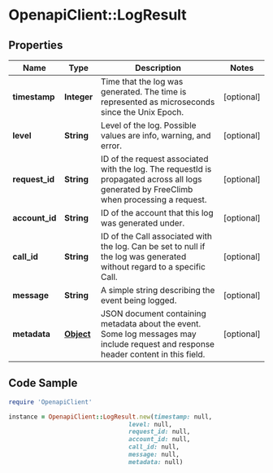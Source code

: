 # OpenapiClient::LogResult

## Properties

Name | Type | Description | Notes
------------ | ------------- | ------------- | -------------
**timestamp** | **Integer** | Time that the log was generated. The time is represented as microseconds since the Unix Epoch. | [optional] 
**level** | **String** | Level of the log. Possible values are info, warning, and error. | [optional] 
**request_id** | **String** | ID of the request associated with the log. The requestId is propagated across all logs generated by FreeClimb when processing a request. | [optional] 
**account_id** | **String** | ID of the account that this log was generated under. | [optional] 
**call_id** | **String** | ID of the Call associated with the log. Can be set to null if the log was generated without regard to a specific Call. | [optional] 
**message** | **String** | A simple string describing the event being logged. | [optional] 
**metadata** | [**Object**](.md) | JSON document containing metadata about the event. Some log messages may include request and response header content in this field. | [optional] 

## Code Sample

```ruby
require 'OpenapiClient'

instance = OpenapiClient::LogResult.new(timestamp: null,
                                 level: null,
                                 request_id: null,
                                 account_id: null,
                                 call_id: null,
                                 message: null,
                                 metadata: null)
```


